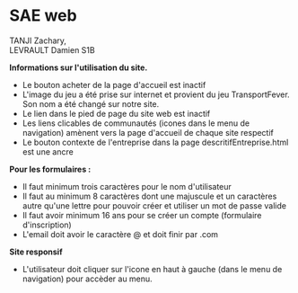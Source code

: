 # SAE web

TANJI Zachary,  
LEVRAULT Damien
S1B

**Informations sur l'utilisation du site.**

- Le bouton acheter de la page d'accueil est inactif
- L'image du jeu a été prise sur internet et provient du jeu TransportFever. Son nom a été changé sur notre site.
- Le lien dans le pied de page du site web est inactif
- Les liens clicables de communautés (icones dans le menu de navigation) amènent vers la page d'accueil de chaque site respectif
- Le bouton contexte de l'entreprise dans la page descritifEntreprise.html est une ancre

**Pour les formulaires :**

- Il faut minimum trois caractères pour le nom d'utilisateur
- Il faut au minimum 8 caractères dont une majuscule et un caractères autre qu'une lettre pour pouvoir créer et utiliser un mot de passe valide
- Il faut avoir minimum 16 ans pour se créer un compte (formulaire d'inscription)
- L'email doit avoir le caractère @ et doit finir par .com

**Site responsif**

- L'utilisateur doit cliquer sur l'icone en haut à gauche (dans le menu de navigation) pour accèder au menu.
